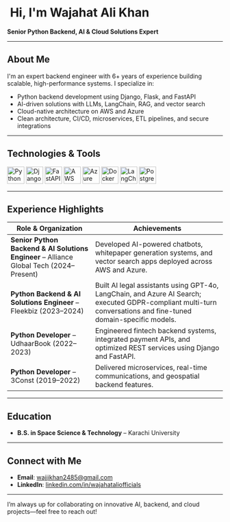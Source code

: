 # ​ Hi, I'm Wajahat Ali Khan  
**Senior Python Backend, AI & Cloud Solutions Expert**

---

##  About Me
I'm an expert backend engineer with 6+ years of experience building scalable, high-performance systems. I specialize in:

- Python backend development using Django, Flask, and FastAPI  
- AI-driven solutions with LLMs, LangChain, RAG, and vector search  
- Cloud-native architecture on AWS and Azure  
- Clean architecture, CI/CD, microservices, ETL pipelines, and secure integrations

---

##  Technologies & Tools

<p align="left">
  <img alt="Python" width="40" src="https://cdn.jsdelivr.net/gh/devicons/devicon/icons/python/python-original.svg" />
  <img alt="Django" width="40" src="https://cdn.jsdelivr.net/gh/devicons/devicon/icons/django/django-original.svg" />
  <img alt="FastAPI" width="40" src="https://cdn.jsdelivr.net/gh/devicons/devicon/icons/fastapi/fastapi-original.svg" />
  <img alt="AWS" width="40" src="https://cdn.jsdelivr.net/gh/devicons/devicon/icons/amazonwebservices/amazonwebservices-original.svg" />
  <img alt="Azure" width="40" src="https://cdn.jsdelivr.net/gh/devicons/devicon/icons/azure/azure-plain.svg" />
  <img alt="Docker" width="40" src="https://cdn.jsdelivr.net/gh/devicons/devicon/icons/docker/docker-original.svg" />
  <img alt="LangChain" width="40" src="https://img.icons8.com/fluency/48/000000/brain--v1.png" />
  <img alt="PostgreSQL" width="40" src="https://cdn.jsdelivr.net/gh/devicons/devicon/icons/postgresql/postgresql-original.svg" />
</p>

---

##  Experience Highlights

| Role & Organization | Achievements |
|----------------------|--------------|
| **Senior Python Backend & AI Solutions Engineer** – Alliance Global Tech (2024–Present) | Developed AI-powered chatbots, whitepaper generation systems, and vector search apps deployed across AWS and Azure. |
| **Python Backend & AI Solutions Engineer** – Fleekbiz (2023–2024) | Built AI legal assistants using GPT-4o, LangChain, and Azure AI Search; executed GDPR-compliant multi-turn conversations and fine-tuned domain-specific models. |
| **Python Developer** – UdhaarBook (2022–2023) | Engineered fintech backend systems, integrated payment APIs, and optimized REST services using Django and FastAPI. |
| **Python Developer** – 3Const (2019–2022) | Delivered microservices, real-time communications, and geospatial backend features. |

---

##  Education
- **B.S. in Space Science & Technology** – Karachi University

---

##  Connect with Me
- **Email**: wajjikhan2485@gmail.com  
- **LinkedIn**: [linkedin.com/in/wajahataliofficials](https://www.linkedin.com/in/wajahataliofficials)

---

I’m always up for collaborating on innovative AI, backend, and cloud projects—feel free to reach out!  
